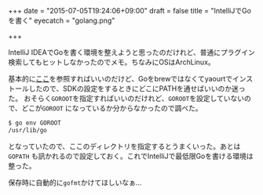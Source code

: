 +++
date = "2015-07-05T19:24:06+09:00"
draft = false
title = "IntelliJでGoを書く"
eyecatch = "golang.png"

+++


IntelliJ IDEAでGoを書く環境を整えようと思ったのだけれど、普通にプラグイン検索してもヒットしなかったのでメモ。ちなみにOSはArchLinux。

基本的に[ここ](http://stormcat.hatenablog.com/entry/2015/04/13/123000)を参照すればいいのだけど、Goをbrewではなくてyaourtでインストールしたので、SDKの設定をするときにどこにPATHを通せばいいのか迷った。
おそらく```GOROOT```を指定すればいいのだけれど、```GOROOT```を設定していないので、どこが```GOROOT``` になっているか分からなかったので調べた。

```bash
$ go env GOROOT
/usr/lib/go
```
となっていたので、ここのディレクトリを指定するとうまくいった。あとは```GOPATH``` も訊かれるので設定しておく。これでIntelliJで最低限Goを書ける環境は整った。

保存時に自動的に```gofmt```かけてほしいなぁ...
